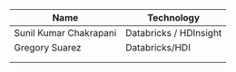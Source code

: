 
|Name|Technology  |
|--|--|
| Sunil Kumar Chakrapani | Databricks / HDInsight |
| Gregory Suarez | Databricks/HDI |
|  |  |
|  |  |


